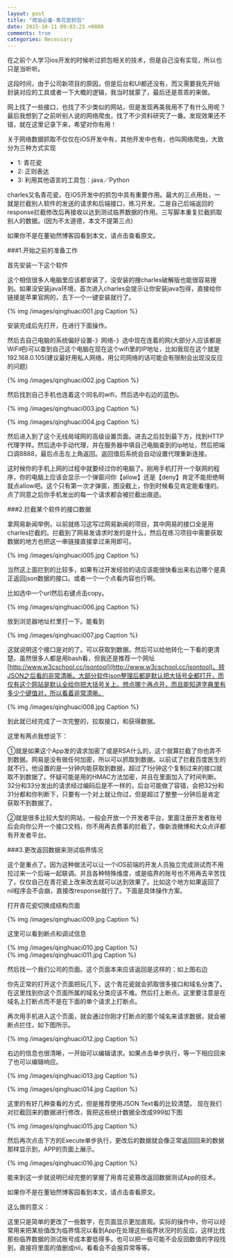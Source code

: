 ```yaml
---
layout: post
title: "爬虫必备-青花瓷抓包"
date: 2015-10-11 09:03:23 +0800
comments: true
categories: Necessary
---
```




在之前个人学习ios开发的时候听过抓包相关的技术，但是自己没有实现，所以也只是当听听。

这段时间，由于公司新项目的原因，但是后台和UI都还没有，而又需要我先开始封装对应的工具或者一下大概的逻辑，我当时就蒙了，最后还是乖乖的来做。

网上找了一些接口，也找了不少类似的网站，但是发现再美我用不了有什么用呢？最后我想到了之前听别人说的网络爬虫，找了不少资料研究了一番。发现效果还不错，就在这里记录下来，希望对你有用！


关于网络数据抓取不仅仅在iOS开发中有，其他开发中也有，也叫网络爬虫，大致分为三种方式实现

* 1: 青花瓷
* 2: 正则表达
* 3: 利用其他语言的工具包：java／Python
 




<!--more-->




charles又名青花瓷，在iOS开发中的抓包中具有重要作用。最大的三点用处，一就是拦截别人软件的发送的请求和后端接口，练习开发。二是自己后端返回的response拦截修改后再接收以达到测试临界数据的作用。三写脚本重复拦截抓取别人的数据。(因为不太道德，本文不提第三点)

如果你不是在董铂然博客园看到本文，请点击查看原文。

###1.开始之前的准备工作

首先安装一下这个软件

这个相信很多人电脑里应该都安装了，没安装的搜charles破解版也能很容易搜到。如果没安装java环境，首次进入charles会提示让你安装java包得，直接给你链接是苹果官网的，去下一个一键安装就行了。

 {% img /images/qinghuaci001.jpg Caption %}  


安装完成后先打开，在进行下面操作。

 

然后去自己电脑的系统偏好设置-》网络-》选中现在连着的网(大部分人应该都是WiFi吧)可以查到自己这个电脑在现在这个wifi里的IP地址，比如我现在这个就是192.168.0.105(建议最好用私人网络，用公司网络的话可能会有限制会出现没反应的问题)

 
{% img /images/qinghuaci002.jpg Caption %}  

 

然后找到自己手机也连着这个同名的wifi，然后选中右边的蓝色i。

 {% img /images/qinghuaci003.jpg Caption %}  

{% img /images/qinghuaci004.jpg Caption %}  

 

然后进入到了这个无线局域网的高级设置页面。进去之后拉到最下方，找到HTTP代理字样。然后选中手动代理，并在服务器中填自己电脑查到的ip地址，然后把端口调8888，最后点击左上角返回。返回值后系统会自动设置代理重新连接。

这时候你的手机上网的过程中就要经过你的电脑了。刚用手机打开一个联网的程序，你的电脑上应该会显示一个弹窗问你【allow】还是【deny】肯定不能拒绝啊就点allow吧。这个只有第一次才弹窗，图没截上，你到时候看见肯定能看懂的。点了同意之后你手机发出的每一个请求都会被拦截出痕迹。

###2.拦截某个软件的接口数据

拿网易新闻举例，以前就练习这写过网易新闻的项目，其中网易的接口全是用charles拦截的。拦截到了网易发请求时发的是什么，然后在练习项目中需要获取数据的地方也把这一串链接直接拿过来用即可。

 
{% img /images/qinghuaci005.jpg Caption %}  

 

当然这上面拦到的比较多，如果有过开发经验的话应该能很快看出来右边哪个是真正返回json数据的接口。或者一个一个点看内容也行啊。

比如选中一个url然后右键点击copy。

 

{% img /images/qinghuaci006.jpg Caption %}  
 

放到浏览器地址栏里打一下。能看到

 
{% img /images/qinghuaci007.jpg Caption %}  

 

这就说明这个接口是对的了。可以获取到数据。然后可以给他转化一下看的更清楚。虽然很多人都是用bash看，但我还是推荐一个网址[http://www.w3cschool.cc/jsontool](http://www.w3cschool.cc/jsontool)。转JSON之后看的非常清晰。大部分软件json整理后都是默认把大括号全都打开，而仅有这个网站是默认全给你把大括号关上。想点哪个再点开，而且能知道字典里有多少个键值对，所以看着非常清晰。

 

{% img /images/qinghuaci008.jpg Caption %}  
 

到此就已经完成了一次完整的，拉取接口，和获得数据。

这里有两点我想说下：

①就是如果这个App发的请求加密了或是RSA什么的，这个就算拦截了你也弄不到数据。网易是没有做任何加密，所以可以抓取到数据。以前试了拦截百度医生的就不行。他设置的是一分钟内能获取到数据，超过了1分钟这个复制过来的接口就取不到数据了。怀疑可能是用的HMAC方法加密，并且在里面加入了时间判断。32分和33分发出的请求经过编码后是不一样的，后台可能做了容错，会把32分和31分都和你判断下，只要有一个对上就让你过，但是超过了整整一分钟后是肯定获取不到数据了。

②就是很多比较大型的网站，一般会开放一个开发者平台，里面注册开发者账号后会向你公开一个接口文档，你不用再去费事的拦截了。像新浪微博和大众点评都有开发者平台。

###3.更改返回数据来测试临界情况

这个是重点了。因为这种做法可以让一个iOS前端的开发人员独立完成测试而不用拉过来一个后端一起联调。并且各种特殊维度，或是临界的账号也不用再去辛苦找了，仅仅自己在青花瓷上改来改去就可以达到效果了。比如这个地方如果返回了nil程序会不会崩，直接改response就行了。下面是具体操作方案。

打开青花瓷切换成结构页面

 
{% img /images/qinghuaci009.jpg Caption %}  

 

这里可以看到断点和调试信息

 
{% img /images/qinghuaci010.jpg Caption %}  
{% img /images/qinghuaci011.jpg Caption %}  

 

然后找一个我们公司的页面。这个页面本来应该返回是这样的：如上图右边

你先正常的打开这个页面把玩几下，这个青花瓷就会抓取很多接口和域名分类了。在这里找到你这个页面所属的域名分类应该不难。然后打上断点。这里要注意是在域名上打断点而不是在下面的单个请求上打断点。

再次用手机进入这个页面，就会通过你刚才打断点的那个域名来请求数据，就会被断点拦住，如下图所示。

 
{% img /images/qinghuaci012.jpg Caption %}  

 

右边的信息也很清晰，一开始可以编辑请求。如果点击单步执行，等一下相应回来了也可以编辑响应。

 

{% img /images/qinghuaci013.jpg Caption %}  
 
{% img /images/qinghuaci014.jpg Caption %}  
 


这里的有好几种查看的方式，但是推荐使用JSON Text看的比较清楚。 现在我们对拦截回来的数据进行修改，我把这些统计数据全改成999如下图

 

 {% img /images/qinghuaci015.jpg Caption %}  


 

然后再次点击下方的Execute单步执行，更改后的数据就会像正常返回回来的数据那样显示到，APP的页面上展示。

 
{% img /images/qinghuaci016.jpg Caption %}  

 

能来到这一步就说明已经完整的掌握了用青花瓷篡改返回数据测试App的技术。

如果你不是在董铂然博客园看到本文，请点击查看原文。

这么做的意义：

这里只是简单的更改了一些数字，在页面显示更加直观。实际的操作中，你可以经常用来把某些值改为临界情况以看到App在处理这些临界状况时的反应，这样比找那些临界数据的测试账号成本要低得多。也可以把一些可能不会反回数值的字段找到，直接将里面的值删成nil，看看会不会报异常等等。